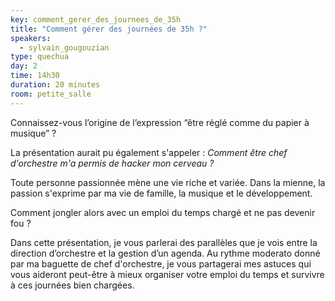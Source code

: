 ```yaml
---
key: comment_gerer_des_journees_de_35h
title: "Comment gérer des journées de 35h ?"
speakers:
  - sylvain_gougouzian
type: quechua
day: 2
time: 14h30
duration: 20 minutes
room: petite_salle
---
```


Connaissez-vous l’origine de l’expression “être réglé comme du papier à musique” ?

La présentation aurait pu également s'appeler : *Comment être chef d'orchestre m'a permis de hacker mon cerveau ?*

Toute personne passionnée mène une vie riche et variée. Dans la mienne, la passion s'exprime par ma vie de famille, la musique et le développement.

Comment jongler alors avec un emploi du temps chargé et ne pas devenir fou ?

Dans cette présentation, je vous parlerai des parallèles que je vois entre la direction d’orchestre et la gestion d’un agenda. Au rythme moderato donné par ma baguette de chef d'orchestre, je vous partagerai mes astuces qui vous aideront peut-être à mieux organiser votre emploi du temps et survivre à ces journées bien chargées.